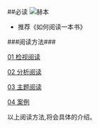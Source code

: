##必读
![赫本](http://i.imgur.com/eENJTVa.jpg)
- 推荐《如何阅读一本书》

###阅读方法###

[01  检视阅读](readskill.md)

[02 分析阅读](readskillone.md)

[03 主题阅读](readskilltwo.md)

[04 案例](readskillthree.md)

以上阅读方法,将会具体的介绍。
